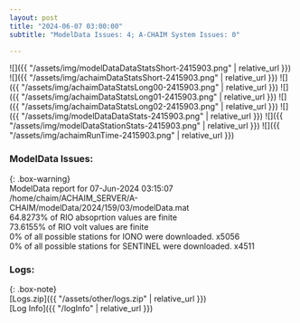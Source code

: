 ```yaml
---
layout: post
title: "2024-06-07 03:00:00"
subtitle: "ModelData Issues: 4; A-CHAIM System Issues: 0"

---
```


![]({{ "/assets/img/modelDataDataStatsShort-2415903.png" | relative_url }})
![]({{ "/assets/img/achaimDataStatsShort-2415903.png" | relative_url }})
![]({{ "/assets/img/achaimDataStatsLong00-2415903.png" | relative_url }})
![]({{ "/assets/img/achaimDataStatsLong01-2415903.png" | relative_url }})
![]({{ "/assets/img/achaimDataStatsLong02-2415903.png" | relative_url }})
![]({{ "/assets/img/modelDataDataStats-2415903.png" | relative_url }})
![]({{ "/assets/img/modelDataStationStats-2415903.png" | relative_url }})
![]({{ "/assets/img/achaimRunTime-2415903.png" | relative_url }})


### ModelData Issues:  
  
{: .box-warning}  
 ModelData report for 07-Jun-2024 03:15:07   
 /home/chaim/ACHAIM_SERVER/A-CHAIM/modelData/2024/159/03/modelData.mat   
 64.8273% of RIO absoprtion values are finite   
 73.6155% of RIO volt values are finite   
 0% of all possible stations for IONO were downloaded. x5056   
 0% of all possible stations for SENTINEL were downloaded. x4511   
  


### Logs:  
  
{: .box-note}  
[Logs.zip]({{ "/assets/other/logs.zip" | relative_url }})  
[Log Info]({{ "/logInfo" | relative_url }})  
